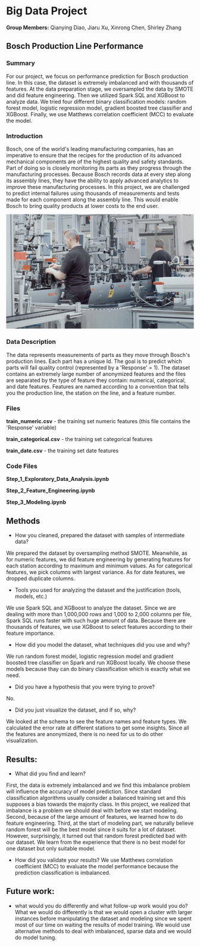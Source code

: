 # Big Data Project

**Group Members:** Qianying Diao, Jiaru Xu, Xinrong Chen, Shirley Zhang

## Bosch Production Line Performance
### Summary

For our project, we focus on performance prediction for Bosch production line. In this case, the dataset is extremely imbalanced and with thousands of features. At the data preparation stage, we oversampled the data by SMOTE and did feature engineering. Then we utilized Spark SQL and XGBoost to analyze data. We tried four different binary classification models: random forest model, logistic regression model, gradient boosted tree classifier and XGBoost. Finally, we use Matthews correlation coefficient (MCC) to evaluate the model. 

### Introduction

Bosch, one of the world's leading manufacturing companies, has an imperative to ensure that the recipes for the production of its advanced mechanical components are of the highest quality and safety standards. Part of doing so is closely monitoring its parts as they progress through the manufacturing processes. Because Bosch records data at every step along its assembly lines, they have the ability to apply advanced analytics to improve these manufacturing processes. In this project, we are challenged to predict internal failures using thousands of measurements and tests made for each component along the assembly line. This would enable Bosch to bring quality products at lower costs to the end user.

![](BoschManufacturingKaggleImage.jpg)

### Data Description

The data represents measurements of parts as they move through Bosch's production lines. Each part has a unique Id. The goal is to predict which parts will fail quality control (represented by a 'Response' = 1). The dataset contains an extremely large number of anonymized features and the files are separated by the type of feature they contain: numerical, categorical, and date features. Features are named according to a convention that tells you the production line, the station on the line, and a feature number. 


### Files

**train_numeric.csv** - the training set numeric features (this file contains the 'Response' variable)

**train_categorical.csv** - the training set categorical features

**train_date.csv** - the training set date features

### Code Files

**Step_1_Exploratory_Data_Analysis.ipynb**

**Step_2_Feature_Engineering.ipynb**

**Step_3_Modeling.ipynb**

## Methods
* How you cleaned, prepared the dataset with samples of intermediate data?

We prepared the dataset by oversampling method SMOTE. Meanwhile, as for numeric features, we did feature engineering by generating features for each station according to maximum and minimum values. As for categorical features, we pick columns with largest variance. As for date features, we dropped duplicate columns.

* Tools you used for analyzing the dataset and the justification (tools, models, etc.)

We use Spark SQL and XGBoost to analyze the dataset. Since we are dealing with more than 1,000,000 rows and 1,000 to 2,000 columns per file, Spark SQL runs faster with such huge amount of data. Because there are thousands of features, we use XGBoost to select features according to their feature importance.

* How did you model the dataset, what techniques did you use and why?

We run random forest model, logistic regression model and gradient boosted tree classifier on Spark and run XGBoost locally. We choose these models because thay can do binary classification which is exactly what we need. 

* Did you have a hypothesis that you were trying to prove? 

No.

* Did you just visualize the dataset, and if so, why?

We looked at the schema to see the feature names and feature types. We calculated the error rate at different stations to get some insights. Since all the features are anonymized, there is no need for us to do other visualization.

## Results:
* What did you find and learn?

First, the data is extremely imbalanced and we find this imbalance problem will influence the accuracy of model prediction. Since standard classification algorithms usually consider a balanced training set and this supposes a bias towards the majority class. In this project, we realized that imbalance is a problem we should deal with before we start modeling. 
Second, because of the large amount of features, we learned how to do feature engineering.
Third, at the start of modeling part, we naturally believe random forest will be the best model since it suits for a lot of dataset. However, surprisingly, it turned out that random forest predicted bad with our dataset. We learn from the experience that there is no best model for one dataset but only suitable model.

* How did you validate your results?
We use Matthews correlation coefficient (MCC) to evaluate the model performance because the prediction classification is imbalanced.
## Future work: 
* what would you do differently and what follow-up work would you do?
What we would do differently is that we would open a cluster with larger instances before manipulating the dataset and modeling since we spent most of our time on waiting the results of model training. 
We would use alternative methods to deal with imbalanced, sparse data and we would do model tuning.
